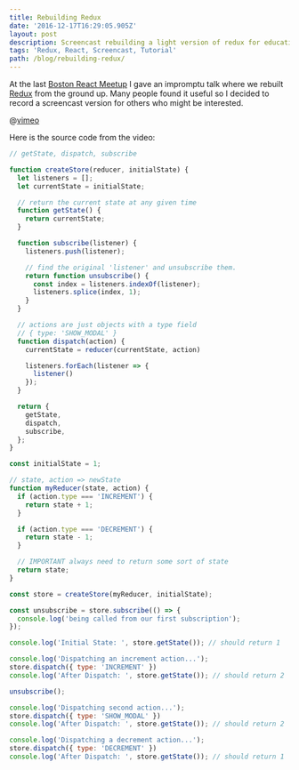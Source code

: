 ```yaml
---
title: Rebuilding Redux
date: '2016-12-17T16:29:05.905Z'
layout: post
description: Screencast rebuilding a light version of redux for educational purpose.
tags: 'Redux, React, Screencast, Tutorial'
path: /blog/rebuilding-redux/
---
```


At the last [Boston React Meetup](https://www.meetup.com/boston-react/) I gave an impromptu talk where we rebuilt
[Redux](https://github.com/reactjs/redux)
from the ground up.  Many people found it useful so I decided to record a
screencast version for others who might be interested.  

@[vimeo](196092601)

Here is the source code from the video:

```js
// getState, dispatch, subscribe

function createStore(reducer, initialState) {
  let listeners = [];
  let currentState = initialState;

  // return the current state at any given time
  function getState() {
    return currentState;
  }

  function subscribe(listener) {
    listeners.push(listener);

    // find the original 'listener' and unsubscribe them.
    return function unsubscribe() {
      const index = listeners.indexOf(listener);
      listeners.splice(index, 1);
    }
  }

  // actions are just objects with a type field
  // { type: 'SHOW_MODAL' }
  function dispatch(action) {
    currentState = reducer(currentState, action)

    listeners.forEach(listener => {
      listener()
    });
  }

  return {
    getState,
    dispatch,
    subscribe,
  };
}

const initialState = 1;

// state, action => newState
function myReducer(state, action) {
  if (action.type === 'INCREMENT') {
    return state + 1;
  }

  if (action.type === 'DECREMENT') {
    return state - 1;
  }

  // IMPORTANT always need to return some sort of state
  return state;
}

const store = createStore(myReducer, initialState);

const unsubscribe = store.subscribe(() => {
  console.log('being called from our first subscription');
});

console.log('Initial State: ', store.getState()); // should return 1

console.log('Dispatching an increment action...');
store.dispatch({ type: 'INCREMENT' })
console.log('After Dispatch: ', store.getState()); // should return 2

unsubscribe();

console.log('Dispatching second action...');
store.dispatch({ type: 'SHOW_MODAL' })
console.log('After Dispatch: ', store.getState()); // should return 2

console.log('Dispatching a decrement action...');
store.dispatch({ type: 'DECREMENT' })
console.log('After Dispatch: ', store.getState()); // should return 1
```
